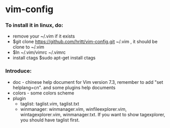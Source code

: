 # vim-config

### To install it in linux, do:
- remove your ~/.vim if it exists
- $git clone https://github.com/hritt/vim-config.git ~/.vim , it should be clone to ~/.vim
- $ln ~/.vim/vimrc ~/.vimrc
- install ctags $sudo apt-get install ctags

### Introduce: 
- doc - chinese help document for Vim version 7.3, remember to add "set helplang=cn". and some plugins help documents
- colors - some colors scheme
- plugin
	* taglist: taglist.vim, taglist.txt
	* winmanager: winmanager.vim, winfileexplorer.vim, wintagexplorer.vim, winmanager.txt. If you want to show tagexplorer, you should have taglist first.



